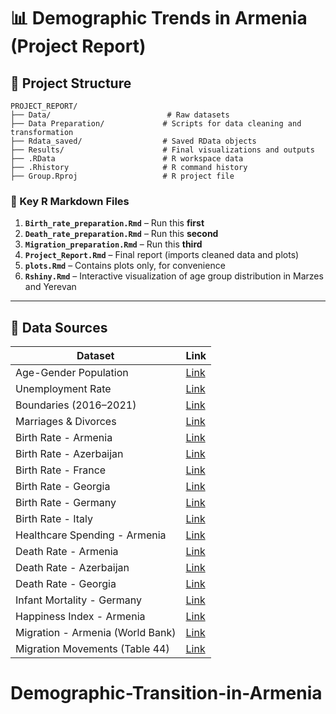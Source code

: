 # 📊 Demographic Trends in Armenia (Project Report)

## 🔧 Project Structure

```
PROJECT_REPORT/
├── Data/                          # Raw datasets
├── Data Preparation/             # Scripts for data cleaning and transformation
├── Rdata_saved/                  # Saved RData objects
├── Results/                      # Final visualizations and outputs
├── .RData                        # R workspace data
├── .Rhistory                     # R command history
├── Group.Rproj                   # R project file
```

### 📁 Key R Markdown Files

1. **`Birth_rate_preparation.Rmd`** – Run this **first**  
2. **`Death_rate_preparation.Rmd`** – Run this **second**  
3. **`Migration_preparation.Rmd`** – Run this **third**  
4. **`Project_Report.Rmd`** – Final report (imports cleaned data and plots)  
5. **`plots.Rmd`** – Contains plots only, for convenience  
6. **`Rshiny.Rmd`** – Interactive visualization of age group distribution in Marzes and Yerevan  

---

## 📂 Data Sources

| Dataset                             | Link                                                                                         |
|-------------------------------------|----------------------------------------------------------------------------------------------|
| Age-Gender Population               | [Link](https://armstat.am/en/?nid=209)                                                      |
| Unemployment Rate                   | [Link](https://armstat.am/am/?nid=12&id=08010&submit=Փնտրել)                                |
| Boundaries (2016–2021)              | [Link](https://migration.am/statistics?lang=en)                                             |
| Marriages & Divorces                | [Link](https://su90.ru/marriage.html#g2)                                                    |
| Birth Rate - Armenia               | [Link](https://www.macrotrends.net/global-metrics/countries/ARM/armenia/birth-rate#)       |
| Birth Rate - Azerbaijan            | [Link](https://www.macrotrends.net/global-metrics/countries/aze/azerbaijan/birth-rate#)    |
| Birth Rate - France                | [Link](https://www.macrotrends.net/global-metrics/countries/FRA/france/birth-rate#)        |
| Birth Rate - Georgia               | [Link](https://www.macrotrends.net/global-metrics/countries/geo/georgia/birth-rate#)       |
| Birth Rate - Germany               | [Link](https://www.macrotrends.net/global-metrics/countries/DEU/germany/birth-rate#)       |
| Birth Rate - Italy                 | [Link](https://www.macrotrends.net/global-metrics/countries/ita/italy/birth-rate#)         |
| Healthcare Spending - Armenia      | [Link](https://www.macrotrends.net/global-metrics/countries/ARM/armenia/healthcare-spending)|
| Death Rate - Armenia               | [Link](https://www.macrotrends.net/global-metrics/countries/ARM/armenia/death-rate)        |
| Death Rate - Azerbaijan            | [Link](https://www.macrotrends.net/global-metrics/countries/aze/azerbaijan/death-rate)     |
| Death Rate - Georgia               | [Link](https://www.macrotrends.net/global-metrics/countries/geo/georgia/death-rate)        |
| Infant Mortality - Germany         | [Link](https://www.macrotrends.net/global-metrics/countries/DEU/germany/infant-mortality-rate)|
| Happiness Index - Armenia          | [Link](https://countryeconomy.com/demography/world-happiness-index/armenia)                |
| Migration - Armenia (World Bank)   | [Link](https://databank.worldbank.org/reports.aspx?source=2&country=MRT#)                  |
| Migration Movements (Table 44)     | [Link](https://migration.am/content/pdf/Profile_eng_0.pdf)                                  |
# Demographic-Transition-in-Armenia
